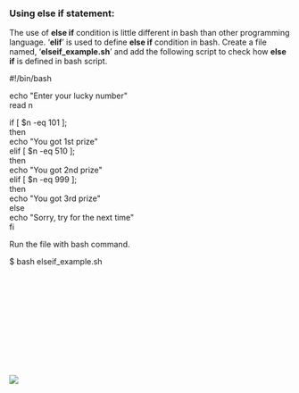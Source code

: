### Using else if statement:

The use of **else if** condition is little different in bash than other programming language. ‘**elif**’ is used to define **else if** condition in bash. Create a file named, ‘**elseif\_example.sh**’ and add the following script to check how **else if** is defined in bash script.

#!/bin/bash  
  
echo "Enter your lucky number"  
read n  
  
if \[ $n \-eq 101 \];  
then  
echo "You got 1st prize"  
elif \[ $n \-eq 510 \];  
then  
echo "You got 2nd prize"  
elif \[ $n \-eq 999 \];  
then  
echo "You got 3rd prize"  
else  
echo "Sorry, try for the next time"  
fi

Run the file with bash command.

$ bash elseif\_example.sh

![](data:image/svg+xml,%3Csvg%20xmlns='http://www.w3.org/2000/svg'%20viewBox='0%200%20729%20241'%3E%3C/svg%3E)

![](https://linuxhint.com/wp-content/uploads/2018/07/h12.png)

